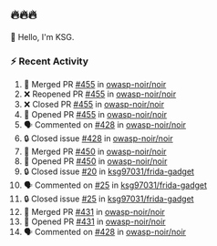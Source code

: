 ## 🔥🔥🔥
👋 Hello, I'm KSG.  

### ⚡ Recent Activity
<!--START_SECTION:activity-->
1. 🎉 Merged PR [#455](https://github.com/owasp-noir/noir/pull/455) in [owasp-noir/noir](https://github.com/owasp-noir/noir)
2. ❌ Reopened PR [#455](https://github.com/owasp-noir/noir/pull/455) in [owasp-noir/noir](https://github.com/owasp-noir/noir)
3. ❌ Closed PR [#455](https://github.com/owasp-noir/noir/pull/455) in [owasp-noir/noir](https://github.com/owasp-noir/noir)
4. 💪 Opened PR [#455](https://github.com/owasp-noir/noir/pull/455) in [owasp-noir/noir](https://github.com/owasp-noir/noir)
5. 🗣 Commented on [#428](https://github.com/owasp-noir/noir/issues/428#issuecomment-2466630238) in [owasp-noir/noir](https://github.com/owasp-noir/noir)
6. 🔒 Closed issue [#428](https://github.com/owasp-noir/noir/issues/428) in [owasp-noir/noir](https://github.com/owasp-noir/noir)
7. 🎉 Merged PR [#450](https://github.com/owasp-noir/noir/pull/450) in [owasp-noir/noir](https://github.com/owasp-noir/noir)
8. 💪 Opened PR [#450](https://github.com/owasp-noir/noir/pull/450) in [owasp-noir/noir](https://github.com/owasp-noir/noir)
9. 🔒 Closed issue [#20](https://github.com/ksg97031/frida-gadget/issues/20) in [ksg97031/frida-gadget](https://github.com/ksg97031/frida-gadget)
10. 🗣 Commented on [#25](https://github.com/ksg97031/frida-gadget/issues/25#issuecomment-2419295103) in [ksg97031/frida-gadget](https://github.com/ksg97031/frida-gadget)
11. 🔒 Closed issue [#25](https://github.com/ksg97031/frida-gadget/issues/25) in [ksg97031/frida-gadget](https://github.com/ksg97031/frida-gadget)
12. 🎉 Merged PR [#431](https://github.com/owasp-noir/noir/pull/431) in [owasp-noir/noir](https://github.com/owasp-noir/noir)
13. 💪 Opened PR [#431](https://github.com/owasp-noir/noir/pull/431) in [owasp-noir/noir](https://github.com/owasp-noir/noir)
14. 🗣 Commented on [#428](https://github.com/owasp-noir/noir/issues/428#issuecomment-2394385144) in [owasp-noir/noir](https://github.com/owasp-noir/noir)
<!--END_SECTION:activity-->
